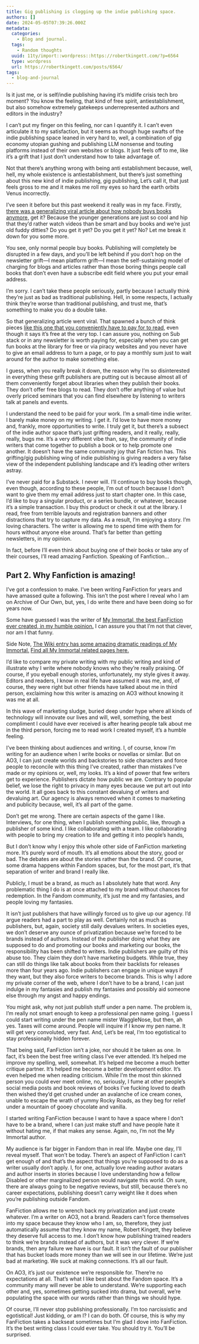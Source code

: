 ```yaml
---
title: Gig publishing is clogging up the indie publishing space.
authors: []
date: 2024-05-05T07:39:26.000Z
metadata:
  categories:
    - Blog and journal.
  tags:
    - Random thoughts
  uuid: 11ty/import::wordpress::https://robertkingett.com/?p=6564
  type: wordpress
  url: https://robertkingett.com/posts/6564/
tags:
  - blog-and-journal
---
```

Is it just me, or is self/indie publishing having it’s midlife crisis tech bro moment? You know the feeling, that kind of free spirit, antiestablishment, but also somehow extremely gatekeeps underrepresented authors and editors in the industry?

I can’t put my finger on this feeling, nor can I quantify it. I can’t even articulate it to my satisfaction, but it seems as though huge swafts of the indie publishing space leaned in very hard to, well, a combination of gig economy utopian gushing and publishing LLM nonsense and touting platforms instead of their own websites or blogs. It just feels off to me, like it’s a grift that I just don’t understand how to take advantage of.

Not that there’s anything wrong with being anti establishment because, well, hell, my whole existence is antiestablishment, but there’s just something about this new kind of indie publishing, gig publishing, Let’s call it, that just feels gross to me and it makes me roll my eyes so hard the earth orbits Venus incorrectly.

I’ve seen it before but this past weekend it really was in my face. Firstly, [there was a generalizing viral article about how nobody buys books anymore,](https://www.elysian.press/p/no-one-buys-books) get it? Because the younger generations are just so cool and hip that they’d rather watch videos than be smart and buy books and we’re just old fuddy ditties? Do you get it yet? Do you get it yet? No? Let me break it down for you some more.

You see, only normal people buy books. Publishing will completely be disrupted in a few days, and you’ll be left behind if you don’t hop on the newsletter grift—I mean platform grift—I mean the self-sustaining model of charging for blogs and articles rather than those boring things people call books that don’t even have a subscribe edit field where you put your email address.

I’m sorry. I can’t take these people seriously, partly because I actually think they’re just as bad as traditional publishing. Hell, in some respects, I actually think they’re worse than traditional publishing, and trust me, that’s something to make you do a double take.

So that generalizing article went viral. That spawned a bunch of think pieces [like this one that you conveniently have to pay for to read,](https://thehyphen.substack.com/p/why-bother-writing-books) even though it says it’s free at the very top. I can assure you, nothing on Sub stack or in any newsletter is worth paying for, especially when you can get fun books at the library for free or via piracy websites and you never have to give an email address to turn a page, or to pay a monthly sum just to wait around for the author to make something else.

I guess, when you really break it down, the reason why I’m so disinterested in everything these grift publishers are putting out is because almost all of them conveniently forget about libraries when they publish their books. They don’t offer free blogs to read. They don’t offer anything of value but overly priced seminars that you can find elsewhere by listening to writers talk at panels and events.

I understand the need to be paid for your work. I’m a small-time indie writer. I barely make money on my writing. I get it. I’d love to have more money and, frankly, more opportunities to write. I truly get it, but there’s a subsect of the indie author space that’s just grifting readers, and it really, really, really, bugs me. It’s a very different vibe than, say, the community of indie writers that come together to publish a book or to help promote one another. It doesn’t have the same community joy that Fan fiction has. This grifting/gig publishing wing of indie publishing is giving readers a very false view of the independent publishing landscape and it’s leading other writers astray.

I’ve never paid for a Substack. I never will. I’ll continue to buy books though, even though, according to these people, I’m out of touch because I don’t want to give them my email address just to start chapter one. In this case, I’d like to buy a singular product, or a series bundle, or whatever, because it’s a simple transaction. I buy this product or check it out at the library. I read, free from terrible layouts and registration banners and other distractions that try to capture my data. As a result, I’m enjoying a story. I’m loving characters. The writer is allowing me to spend time with them for hours without anyone else around. That’s far better than getting newsletters, in my opinion.

In fact, before I’ll even think about buying one of their books or take any of their courses, I’ll read amazing Fanfiction. Speaking of Fanfiction…

## Part 2. Why Fanfiction is amazing!

I’ve got a confession to make. I’ve been writing FanFiction for years and have amassed quite a following. This isn’t the post where I reveal who I am on Archive of Our Own, but, yes, I do write there and have been doing so for years now.

Some have guessed I was the writer of [My Immortal, the best FanFiction ever created, in my humble opinion.](https://project-tara.neocities.org/myimmortal) I can assure you that I’m not that clever, nor am I that funny.

Side Note, [The Wiki entry has some amazing dramatic readings of My Immortal.](https://myimmortal.fandom.com/wiki/My_Immortal) [Find all My Immortal related pages here.](https://myimmortal.fandom.com/wiki/Related_Websites)

I’d like to compare my private writing with my public writing and kind of illustrate why I write where nobody knows who they’re really praising. Of course, if you eyeball enough stories, unfortunately, my style gives it away. Editors and readers, I know in real life have assumed it was me, and, of course, they were right but other friends have talked about me in third person, exclaiming how this writer is amazing on AO3 without knowing it was me at all.

In this wave of marketing sludge, buried deep under hype where all kinds of technology will innovate our lives and will, well, something, the best compliment I could have ever received is after hearing people talk about me in the third person, forcing me to read work I created myself, it’s a humble feeling.

I’ve been thinking about audiences and writing. I, of course, know I’m writing for an audience when I write books or novellas or similar. But on AO3, I can just create worlds and backstories to side characters and force people to reconcile with this thing I’ve created, rather than mistakes I’ve made or my opinions or, well, my looks. It’s a kind of power that few writers get to experience. Publishers dictate how public we are. Contrary to popular belief, we lose the right to privacy in many eyes because we put art out into the world. It all goes back to this constant devaluing of writers and devaluing art. Our agency is always removed when it comes to marketing and publicity because, well, it’s all part of the game.

Don’t get me wrong. There are certain aspects of the game I like. Interviews, for one thing, when I publish something public, like, through a publisher of some kind. I like collaborating with a team. I like collaborating with people to bring my creation to life and getting it into people’s hands,

But I don’t know why I enjoy this whole other side of FanFiction marketing more. It’s purely word of mouth. It’s all emotions about the story, good or bad. The debates are about the stories rather than the brand. Of course, some drama happens within Fandom spaces, but, for the most part, it’s that separation of writer and brand I really like.

Publicly, I must be a brand, as much as I absolutely hate that word. Any problematic thing I do is at once attached to my brand without chances for redemption. In the Fandom community, it’s just me and my fantasies, and people loving my fantasies.

It isn’t just publishers that have willingly forced us to give up our agency. I’d argue readers had a part to play as well. Certainly not as much as publishers, but, again, society still daily devalues writers. In societies eyes, we don’t deserve any ounce of privatization because we’re forced to be brands instead of authors. Instead of the publisher doing what they are supposed to do and promoting our books and marketing our books, the responsibility has been shifted to writers. Indie publishers are guilty of this abuse too. They claim they don’t have marketing budgets. While true, they can still do things like talk about books from their backlists for releases more than four years ago. Indie publishers can engage in unique ways if they want, but they also force writers to become brands. This is why I adore my private corner of the web, where I don’t have to be a brand, I can just indulge in my fantasies and publish my fantasies and possibly aid someone else through my angst and happy endings.

You might ask, why not just publish stuff under a pen name. The problem is, I’m really not smart enough to keep a professional pen name going. I guess I could start writing under the pen name mister WaggleNose, but then, ah yes. Taxes will come around. People will inquire if I know my pen name. It will get very convoluted, very fast. And, Let’s be real, I’m too egotistical to stay professionally hidden forever.

That being said, FanFiction isn’t a joke, nor should it be taken as one. In fact, it’s been the best free writing class I’ve ever attended. It’s helped me improve my spelling, well, somewhat. It’s helped me become a much better critique partner. It’s helped me become a better development editor. It’s even helped me when reading criticism. While I’m the most thin skinned person you could ever meet online, no, seriously, I fume at other people’s social media posts and book reviews of books I’ve fucking loved to death then wished they’d get crushed under an avalanche of ice cream cones, unable to escape the wrath of yummy Rocky Roads, as they beg for relief under a mountain of gooey chocolate and vanilla.

I started writing FanFiction because I want to have a space where I don’t have to be a brand, where I can just make stuff and have people hate it without hating me, if that makes any sense. Again, no, I’m not the My Immortal author.

My audience is far bigger in Fandom than in real life. Maybe one day, I’ll reveal myself. That won’t be today. There’s an aspect of FanFiction I can’t get enough of and that’s the aspect that things you’re supposed to do as a writer usually don’t apply. I, for one, actually love reading author avatars and author inserts in stories because I love understanding how a fellow Disabled or other marginalized person would navigate this world. Oh sure, there are always going to be negative reviews, but still, because there’s no career expectations, publishing doesn’t carry weight like it does when you’re publishing outside Fandom.

FanFiction allows me to wrench back my privatization and just create whatever. I’m a writer on AO3, not a brand. Readers can’t force themselves into my space because they know who I am, so, therefore, they just automatically assume that they know my name, Robert Kingett, they believe they deserve full access to me. I don’t know how publishing trained readers to think we’re brands instead of authors, but it was very clever. If we’re brands, then any failure we have is our fault. It isn’t the fault of our publisher that has bucket loads more money than we will see in our lifetime. We’re just bad at marketing. We suck at making connections. It’s all our fault.

On AO3, it’s just our existence we’re responsible for. There’re no expectations at all. That’s what I like best about the Fandom space. It’s a community many will never be able to understand. We’re supporting each other and, yes, sometimes getting sucked into drama, but overall, we’re populating the space with our words rather than things we should hype.

Of course, I’ll never stop publishing professionally. I’m too narcissistic and egotistical! Just kidding, or am I? I can do both. Of course, this is why my FanFiction takes a backseat sometimes but I’m glad I dove into FanFiction. It’s the best writing class I could ever take. You should try it. You’ll be surprised.